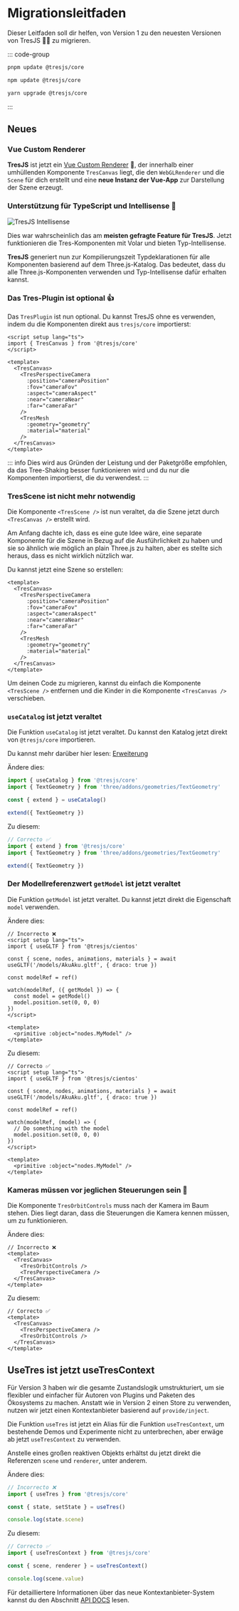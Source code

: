 # Migrationsleitfaden

Dieser Leitfaden soll dir helfen, von Version 1 zu den neuesten Versionen von TresJS 🤩✨ zu migrieren.

::: code-group

```bash [pnpm]
pnpm update @tresjs/core
```

```bash [npm]
npm update @tresjs/core
```

```bash [yarn]
yarn upgrade @tresjs/core
```

:::

## Neues

### Vue Custom Renderer

**TresJS** ist jetzt ein [Vue Custom Renderer](https://vuejs.org/api/custom-renderer.html#createrenderer) 🎉, der innerhalb einer umhüllenden Komponente `TresCanvas` liegt, die den `WebGLRenderer` und die `Scene` für dich erstellt und eine **neue Instanz der Vue-App** zur Darstellung der Szene erzeugt.

### Unterstützung für TypeScript und Intellisense 🦾

![TresJS Intellisense](/v2-intellisense.gif)

Dies war wahrscheinlich das am **meisten gefragte Feature für TresJS**. Jetzt funktionieren die Tres-Komponenten mit Volar und bieten Typ-Intellisense.

**TresJS** generiert nun zur Kompilierungszeit Typdeklarationen für alle Komponenten basierend auf dem Three.js-Katalog. Das bedeutet, dass du alle Three.js-Komponenten verwenden und Typ-Intellisense dafür erhalten kannst.

### Das Tres-Plugin ist optional 👍

Das `TresPlugin` ist nun optional. Du kannst TresJS ohne es verwenden, indem du die Komponenten direkt aus `tresjs/core` importierst:

```vue
<script setup lang="ts">
import { TresCanvas } from '@tresjs/core'
</script>

<template>
  <TresCanvas>
    <TresPerspectiveCamera
      :position="cameraPosition"
      :fov="cameraFov"
      :aspect="cameraAspect"
      :near="cameraNear"
      :far="cameraFar"
    />
    <TresMesh
      :geometry="geometry"
      :material="material"
    />
  </TresCanvas>
</template>
```

::: info
Dies wird aus Gründen der Leistung und der Paketgröße empfohlen, da das Tree-Shaking besser funktionieren wird und du nur die Komponenten importierst, die du verwendest.
:::

### TresScene ist nicht mehr notwendig

Die Komponente `<TresScene />` ist nun veraltet, da die Szene jetzt durch `<TresCanvas />` erstellt wird.

Am Anfang dachte ich, dass es eine gute Idee wäre, eine separate Komponente für die Szene in Bezug auf die Ausführlichkeit zu haben und sie so ähnlich wie möglich an plain Three.js zu halten, aber es stellte sich heraus, dass es nicht wirklich nützlich war.

Du kannst jetzt eine Szene so erstellen:

```vue
<template>
  <TresCanvas>
    <TresPerspectiveCamera
      :position="cameraPosition"
      :fov="cameraFov"
      :aspect="cameraAspect"
      :near="cameraNear"
      :far="cameraFar"
    />
    <TresMesh
      :geometry="geometry"
      :material="material"
    />
  </TresCanvas>
</template>
```
Um deinen Code zu migrieren, kannst du einfach die Komponente `<TresScene />` entfernen und die Kinder in die Komponente `<TresCanvas />` verschieben.

### `useCatalog` ist jetzt veraltet

Die Funktion `useCatalog` ist jetzt veraltet. Du kannst den Katalog jetzt direkt von `@tresjs/core` importieren.

Du kannst mehr darüber hier lesen: [Erweiterung](/de/advanced/extending.md)

Ändere dies:

```ts {2,5,7}
import { useCatalog } from '@tresjs/core'
import { TextGeometry } from 'three/addons/geometries/TextGeometry'

const { extend } = useCatalog()

extend({ TextGeometry })
```

Zu diesem:

```ts {2,6}
// Correcto ✅
import { extend } from '@tresjs/core'
import { TextGeometry } from 'three/addons/geometries/TextGeometry'

extend({ TextGeometry })
```
### Der Modellreferenzwert `getModel` ist jetzt veraltet

Die Funktion `getModel` ist jetzt veraltet. Du kannst jetzt direkt die Eigenschaft `model` verwenden.

Ändere dies:

```vue {7,9-12}
// Incorrecto ❌
<script setup lang="ts">
import { useGLTF } from '@tresjs/cientos'

const { scene, nodes, animations, materials } = await useGLTF('/models/AkuAku.gltf', { draco: true })

const modelRef = ref()

watch(modelRef, ({ getModel }) => {
  const model = getModel()
  model.position.set(0, 0, 0)
})
</script>

<template>
  <primitive :object="nodes.MyModel" />
</template>
```

Zu diesem:

```vue {7,9-12}
// Correcto ✅
<script setup lang="ts">
import { useGLTF } from '@tresjs/cientos'

const { scene, nodes, animations, materials } = await useGLTF('/models/AkuAku.gltf', { draco: true })

const modelRef = ref()

watch(modelRef, (model) => {
  // Do something with the model
  model.position.set(0, 0, 0)
})
</script>

<template>
  <primitive :object="nodes.MyModel" />
</template>
```
### Kameras müssen vor jeglichen Steuerungen sein 🎥

Die Komponente `TresOrbitControls` muss nach der Kamera im Baum stehen. Dies liegt daran, dass die Steuerungen die Kamera kennen müssen, um zu funktionieren.

Ändere dies:

```vue {3,5}
// Incorrecto ❌
<template>
  <TresCanvas>
    <TresOrbitControls />
    <TresPerspectiveCamera />
  </TresCanvas>
</template>
```

Zu diesem:

```vue {3,5}
// Correcto ✅
<template>
  <TresCanvas>
    <TresPerspectiveCamera />
    <TresOrbitControls />
  </TresCanvas>
</template>
```

## UseTres ist jetzt useTresContext <Badge type="warning" text="^3.0.0" />

Für Version 3 haben wir die gesamte Zustandslogik umstrukturiert, um sie flexibler und einfacher für Autoren von Plugins und Paketen des Ökosystems zu machen. Anstatt wie in Version 2 einen Store zu verwenden, nutzen wir jetzt einen Kontextanbieter basierend auf `provide/inject`.

Die Funktion `useTres` ist jetzt ein Alias für die Funktion `useTresContext`, um bestehende Demos und Experimente nicht zu unterbrechen, aber erwäge ab jetzt `useTresContext` zu verwenden.

Anstelle eines großen reaktiven Objekts erhältst du jetzt direkt die Referenzen `scene` und `renderer`, unter anderem.

Ändere dies:

```ts {2}
// Incorrecto ❌
import { useTres } from '@tresjs/core'

const { state, setState } = useTres()

console.log(state.scene)
```

Zu diesem:

```ts {2}
// Correcto ✅
import { useTresContext } from '@tresjs/core'

const { scene, renderer } = useTresContext()

console.log(scene.value)
```

Für detailliertere Informationen über das neue Kontextanbieter-System kannst du den Abschnitt [API DOCS](/de/api/composables.md) lesen.
